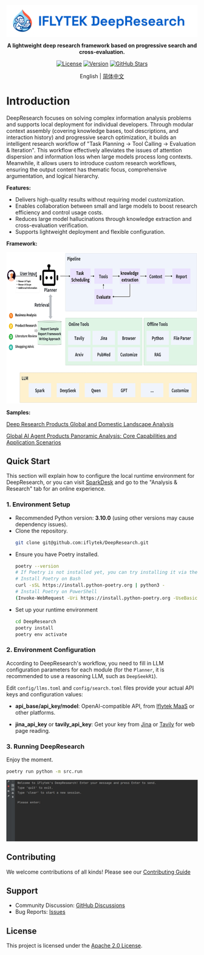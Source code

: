 <div align="center">
  <img 
      src="docs/LOGO.svg" 
      alt="Logo" 
      style="vertical-align: middle; margin-right: 0;" 
    >

**A lightweight deep research framework based on progressive search and cross-evaluation.**

[![License](https://img.shields.io/badge/license-apache2.0-blue.svg)](LICENSE)
[![Version](https://img.shields.io/github/v/release/iflytek/DeepResearch)](https://github.com/iflytek/DeepResearch/releases)
[![GitHub Stars](https://img.shields.io/github/stars/iflytek/DeepResearch?style=social)](https://github.com/iflytek/DeepResearch/stargazers)

English | [简体中文](docs/README_Zh.md)
</div>

# Introduction

DeepResearch focuses on solving complex information analysis problems and supports local deployment for individual developers. Through modular context assembly (covering knowledge bases, tool descriptions, and interaction history) and progressive search optimization, it builds an intelligent research workflow of "Task Planning → Tool Calling → Evaluation & Iteration". This workflow effectively alleviates the issues of attention dispersion and information loss when large models process long contexts. Meanwhile, it allows users to introduce custom research workflows, ensuring the output content has thematic focus, comprehensive argumentation, and logical hierarchy.

**Features:**
- Delivers high-quality results without requiring model customization.
- Enables collaboration between small and large models to boost research efficiency and control usage costs.
- Reduces large model hallucinations through knowledge extraction and cross-evaluation verification.
- Supports lightweight deployment and flexible configuration.

**Framework:**
<div align="center">
   <img 
      src="docs/framework.png" 
      alt="framework" 
      style="width: 800px; height: 400px; vertical-align: middle; margin-right: 0;" 
    >
</div>

**Samples:**

[Deep Research Products Global and Domestic Landscape Analysis](https://deep-report-file.xf-yun.com/Deep%20Research%20Products%20Global%20and%20Domestic%20Landscape%20Analysis.html)

[Global AI Agent Products Panoramic Analysis: Core Capabilities and Application Scenarios](https://deep-report-file.xf-yun.com/Global%20AI%20Agent%20Products%20Panoramic%20Analysis%20Core%20Capabilities%20and%20Application%20Scenarios.html)

## Quick Start
This section will explain how to configure the local runtime environment for DeepResearch, or you can visit [SparkDesk](https://xinghuo.xfyun.cn/desk) and go to the "Analysis & Research" tab for an online experience.
### 1. Environment Setup
- Recommended Python version: **3.10.0** (using other versions may cause dependency issues).
- Clone the repository.
   ```bash
   git clone git@github.com:iflytek/DeepResearch.git 
   ```
- Ensure you have Poetry installed.
   ```bash
   poetry --version
   # If Poetry is not installed yet, you can try installing it via the following methods
   # Install Poetry on Bash
   curl -sSL https://install.python-poetry.org | python3 -
   # Install Poetry on PowerShell
   (Invoke-WebRequest -Uri https://install.python-poetry.org -UseBasicParsing).Content | python -
   ```
- Set up your runtime environment
   ```bash
   cd DeepResearch
   poetry install
   poetry env activate
   ```

### 2. Environment Configuration
 According to DeepResearch's workflow, you need to fill in LLM configuration parameters for each module (for the `Planner`, it is recommended to use a reasoning LLM, such as `DeepSeekR1`). 
 
Edit `config/llms.toml` and `config/search.toml` files provide your actual API keys and configuration values: 

- **api_base/api_key/model**: OpenAI-compatible API, from [Iflytek MaaS](https://maas.xfyun.cn/modelSquare) or other platforms.

- **jina_api_key** or **tavily_api_key**: Get your key from [Jina](https://jina.ai/) or [Tavily](https://www.tavily.com/) for web page reading.

### 3. Running DeepResearch
Enjoy the moment.
   ```bash
   poetry run python -m src.run
   ```
<div align="center">
   <img 
      src="docs/start.png" 
      alt="framework" 
      style="vertical-align: middle; margin-right: 0;" 
    >
</div>

## Contributing

We welcome contributions of all kinds! Please see our [Contributing Guide](CONTRIBUTING.md)

## Support

- Community Discussion: [GitHub Discussions](https://github.com/iflytek/DeepResearch/discussions)
- Bug Reports: [Issues](https://github.com/iflytek/DeepResearch/issues)

## License

This project is licensed under the [Apache 2.0 License](LICENSE).
